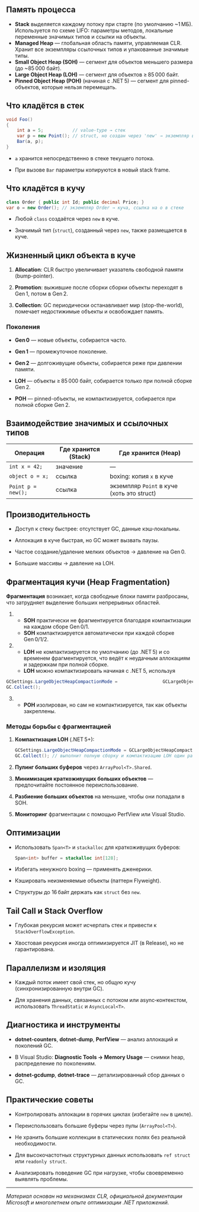 ## Память процесса

- **Stack** выделяется каждому потоку при старте (по умолчанию ~1 МБ). Используется по схеме LIFO: параметры методов, локальные переменные значимых типов и ссылки на объекты.  
- **Managed Heap** — глобальная область памяти, управляемая CLR. Хранит все экземпляры ссылочных типов и упакованные значимые типы.  
- **Small Object Heap (SOH)** — сегмент для объектов меньшего размера (до ~85 000 байт).  
- **Large Object Heap (LOH)** — сегмент для объектов ≥ 85 000 байт.  
- **Pinned Object Heap (POH)** (начиная с .NET 5) — сегмент для pinned-объектов, которые нельзя перемещать.

## Что кладётся в стек

```csharp
void Foo()
{
    int a = 5;           // value-type → стек
    var p = new Point(); // struct, но создан через 'new' → экземпляр в куче, ссылка в стеке
    Bar(a, p);
}
````

- `a` хранится непосредственно в стеке текущего потока.
    
- При вызове `Bar` параметры копируются в новый stack frame.
    

## Что кладётся в кучу

```csharp
class Order { public int Id; public decimal Price; }
var o = new Order(); // экземпляр Order → куча, ссылка на o в стеке
```

- Любой `class` создаётся через `new` в куче.
    
- Значимый тип (`struct`), созданный через `new`, также размещается в куче.
    

## Жизненный цикл объекта в куче

1. **Allocation**: CLR быстро увеличивает указатель свободной памяти (bump-pointer).
    
2. **Promotion**: выжившие после сборки сборки объекты переходят в Gen 1, потом в Gen 2.
    
3. **Collection**: GC периодически останавливает мир (stop-the-world), помечает недостижимые объекты и освобождает память.
    

### Поколения

- **Gen 0** — новые объекты, собирается часто.
    
- **Gen 1** — промежуточное поколение.
    
- **Gen 2** — долгоживущие объекты, собирается реже при давлении памяти.
    
- **LOH** — объекты ≥ 85 000 байт, собирается только при полной сборке Gen 2.
    
- **POH** — pinned-объекты, не компактизируется, собирается при полной сборке Gen 2.
    

## Взаимодействие значимых и ссылочных типов

|Операция|Где хранится (Stack)|Где хранится (Heap)|
|---|---|---|
|`int x = 42;`|значение|—|
|`object o = x;`|ссылка|boxing: копия `x` в куче|
|`Point p = new();`|ссылка|экземпляр `Point` в куче (хоть это struct)|

## Производительность

- Доступ к стеку быстрее: отсутствует GC, данные кэш‑локальны.
    
- Аллокация в куче быстрая, но GC может вызвать паузы.
    
- Частое создание/удаление мелких объектов → давление на Gen 0.
    
- Большие массивы → давление на LOH.
    

## Фрагментация кучи (Heap Fragmentation)

**Фрагментация** возникает, когда свободные блоки памяти разбросаны, что затрудняет выделение больших непрерывных областей.

1.
	- **SOH** практически не фрагментируется благодаря компактизации на каждом сборе Gen 0/1.
	- **SOH** компактизируется автоматически при каждой сборке Gen 0/1/2. 
2. 
	- **LOH** не компактизируется по умолчанию (до .NET 5) и со временем фрагментируется, что ведёт к неудачным аллокациям и задержкам при полной сборке.
	- **LOH** можно компактизировать начиная с .NET 5, используя  
```csharp
GCSettings.LargeObjectHeapCompactionMode =                 GCLargeObjectHeapCompactionMode.CompactOnce;
GC.Collect();
```
3. 
	- **POH** изолирован, но сам не компактизируется, так как объекты закреплены.
    

### Методы борьбы с фрагментацией

1. **Компактизация LOH** (.NET 5+):
    
    ```csharp
    GCSettings.LargeObjectHeapCompactionMode = GCLargeObjectHeapCompactionMode.CompactOnce;
    GC.Collect(); // выполнит полную сборку и компактизацию LOH один раз
    ```
    
2. **Пулинг больших буферов** через `ArrayPool<T>.Shared`.
    
3. **Минимизация краткоживущих больших объектов** — предпочитайте постоянное переиспользование.
    
4. **Разбиение больших объектов** на меньшие, чтобы они попадали в SOH.
    
5. **Мониторинг** фрагментации с помощью PerfView или Visual Studio.
    

## Оптимизации

- Использовать `Span<T>` и `stackalloc` для краткоживущих буферов:
    
    ```csharp
    Span<int> buffer = stackalloc int[128];
    ```
    
- Избегать ненужного boxing — применять дженерики.
    
- Кэшировать неизменяемые объекты (паттерн Flyweight).
    
- Структуры до 16 байт держать как `struct` без `new`.
    

## Tail Call и Stack Overflow

- Глубокая рекурсия может исчерпать стек и привести к `StackOverflowException`.
    
- Хвостовая рекурсия иногда оптимизируется JIT (в Release), но не гарантирована.
    

## Параллелизм и изоляция

- Каждый поток имеет свой стек, но общую кучу (синхронизированную внутри GC).
    
- Для хранения данных, связанных с потоком или async‑контекстом, использовать `ThreadStatic` и `AsyncLocal<T>`.
    

## Диагностика и инструменты

- **dotnet-counters**, **dotnet-dump**, **PerfView** — анализ аллокаций и поколений GC.
    
- В Visual Studio: **Diagnostic Tools → Memory Usage** — снимки heap, распределение по поколениям.
    
- **dotnet-gcdump**, **dotnet-trace** — детализированный сбор данных о GC.
    

## Практические советы

- Контролировать аллокации в горячих циклах (избегайте `new` в цикле).
    
- Переиспользовать большие буферы через пулы (`ArrayPool<T>`).
    
- Не хранить большие коллекции в статических полях без реальной необходимости.
    
- Для высокочастотных структурных данных использовать `ref struct` или `readonly struct`.
    
- Анализировать поведение GC при нагрузке, чтобы своевременно выявлять проблемы.
    

---

_Материал основан на механизмах CLR, официальной документации Microsoft и многолетнем опыте оптимизации .NET приложений._